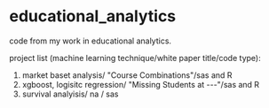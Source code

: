# educational_analytics
code from my work in educational analytics.

project list (machine learning technique/white paper title/code type):
  1. market baset analysis/ "Course Combinations"/sas and R
  2. xgboost, logisitc regression/ "Missing Students at ---"/sas and R
  3. survival analyisis/ na / sas

  
  

